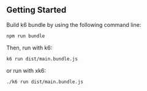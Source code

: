 ## Getting Started

Build k6 bundle by using the following command line:

```bash
npm run bundle
```

Then, run with k6:

```bash
k6 run dist/main.bundle.js
```

or run with xk6:

```bash
./k6 run dist/main.bundle.js
```


